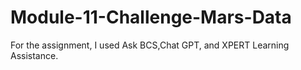 # Module-11-Challenge-Mars-Data

For the assignment, I used Ask BCS,Chat GPT, and XPERT Learning Assistance.
